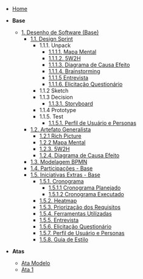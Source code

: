 <!-- docs/_sidebar.md -->

- [Home](./)

- **Base**
  - [1. Desenho de Software (Base)](./Base/1.Base.md)
    - [1.1. Design Sprint](./Base/1.1.DesignSprint.md)
      - 1.1.1. Unpack
        - [1.1.1.1. Mapa Mental](./Base/1.1.1.1.MapaMental.md.md)
        - [1.1.1.2. 5W2H](./Base/5w2h.md)
        - [1.1.1.3. Diagrama de Causa Efeito](./Base/1.1.1.3.DiagramaCausaEfeito.md)
        - [1.1.1.4. Brainstorming](./Base/1.1.1.4.Brainstorming.md)
        - [1.1.1.5 Entrevista](./Base/1.1.5.1.Entrevista.md)
        - [1.1.1.6. Elicitação Questionário](./Base/1.1.5.2.Questionario.md)
      - 1.1.2 Sketch
      - 1.1.3 Decision
        - [1.1.3.1. Storyboard](./Base/1.1.3.1.Storyboard.md)
      - 1.1.4 Prototype
      - 1.1.5. Test
        - [1.1.5.1. Perfil de Usuário e Personas](./Base/1.1.5.1.PerfilDeUsuarioEPersonas.md)
    - [1.2. Artefato Generalista](./Base/1.2.ArtefatoGeneralista.md)
      - [1.2.1 Rich Picture](./Base/RPs/richpictures.md)
      - [1.2.2 Mapa Mental](./Base/1.1.1.1.MapaMental.md.md)
      - [1.2.3. 5W2H](./Base/5w2h.md)
      - [1.2.4. Diagrama de Causa Efeito](./Base/1.1.1.3.DiagramaCausaEfeito.md)
    - [1.3. Modelagem BPMN](./Base/1.3.ModelagemBPMN.md)
    - [1.4. Participações - Base](./Base/1.4.ParticipacoesBase.md)
    - [1.5. Iniciativas Extras - Base](./Base/1.5.IniciativasExtras.md)
      - [1.5.1. Cronograma](./Base/1.5.1.Cronograma.md)
        - [1.5.1.1 Cronograma Planejado](./Base/1.5.1.1.CronogramaPlanejado.md)
        - [1.5.1.2 Cronograma Executado](./Base/1.5.1.2.CronogramaExecutado.md)
      - [1.5.2. Heatmap](./Base/1.5.2.Heatmap.md)
      - [1.5.3. Priorização dos Requisitos](./Base/1.5.3.PriorizacaoMosCoW.md)
      - [1.5.4. Ferramentas Utilizadas](./Base/1.5.3.FerramentasUtilizadas.md)
      - [1.5.5. Entrevista](./Base/1.1.5.1.Entrevista.md)
      - [1.5.6. Elicitação Questionário](./Base/1.1.5.2.Questionario.md)
      - [1.5.7. Perfil de Usuário e Personas](./Base/1.1.5.1.PerfilDeUsuarioEPersonas.md)
      - [1.5.8. Guia de Estilo](./Base/1.5.8.GuiaEstilo.md)

- **Atas**
  - [Ata Modelo](./Base/Atas/ataModelo.md)
  - [Ata 1](./Base/Atas/ata01.md)
